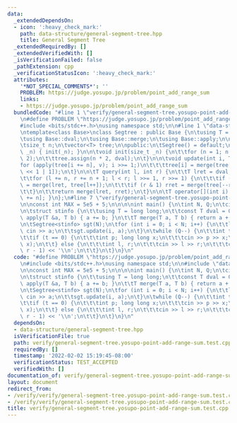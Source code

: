 ```yaml
---
data:
  _extendedDependsOn:
  - icon: ':heavy_check_mark:'
    path: data-structure/general-segment-tree.hpp
    title: General Segment Tree
  _extendedRequiredBy: []
  _extendedVerifiedWith: []
  _isVerificationFailed: false
  _pathExtension: cpp
  _verificationStatusIcon: ':heavy_check_mark:'
  attributes:
    '*NOT_SPECIAL_COMMENTS*': ''
    PROBLEM: https://judge.yosupo.jp/problem/point_add_range_sum
    links:
    - https://judge.yosupo.jp/problem/point_add_range_sum
  bundledCode: "#line 1 \"verify/general-segment-tree.yosupo-point-add-range-sum.test.cpp\"\
    \n#define PROBLEM \"https://judge.yosupo.jp/problem/point_add_range_sum\"\n\n\
    #include <bits/stdc++.h>\nusing namespace std;\n\n#line 1 \"data-structure/general-segment-tree.hpp\"\
    \ntemplate<class Base>\nclass Segtree : public Base {\n\tusing T = typename Base::T;\n\
    \tusing Base::dval;\n\tusing Base::merge;\n\tusing Base::apply;\n\nprotected:\n\
    \tsize_t n;\n\tvector<T> tree;\n\npublic:\n\tSegtree() = default;\n\n\tSegtree(size_t\
    \ _n) { init(_n); }\n\n\tvoid init(size_t _n) {\n\t\tfor (n = 1; n < _n; n *=\
    \ 2);\n\t\ttree.assign(n * 2, dval);\n\t}\n\n\tvoid update(int i, T v) {\n\t\t\
    for (apply(tree[i += n], v); i >>= 1;)\n\t\t\ttree[i] = merge(tree[i << 1], tree[i\
    \ << 1 | 1]);\n\t}\n\n\tT query(int l, int r) {\n\t\tT lret = dval, rret = dval;\n\
    \t\tfor (l += n, r += n + 1; l < r; l >>= 1, r >>= 1) {\n\t\t\tif (l & 1) lret\
    \ = merge(lret, tree[l++]);\n\t\t\tif (r & 1) rret = merge(tree[--r], rret);\n\
    \t\t}\n\t\treturn merge(lret, rret);\n\t}\n\n\tT operator[](int i) { return tree[i\
    \ += n]; }\n};\n#line 7 \"verify/general-segment-tree.yosupo-point-add-range-sum.test.cpp\"\
    \n\nconst int MAX = 5e5 + 5;\n\n\n\nint main() {\n\tint N, Q;\n\tcin >> N >> Q;\n\
    \n\tstruct stinfo {\n\t\tusing T = long long;\n\t\tconst T dval = 0;\n\t\tvoid\
    \ apply(T &a, T b) { a += b; }\n\t\tT merge(T a, T b) { return a + b; }\n\t};\n\
    \n\tSegtree<stinfo> sgt(N);\n\tfor (int i = 0; i < N; i++) {\n\t\tlong long a;\
    \ cin >> a;\n\t\tsgt.update(i, a);\n\t}\n\twhile (Q--) {\n\t\tint t; cin >> t;\n\
    \t\tif (t == 0) {\n\t\t\tint p; long long x;\n\t\t\tcin >> p >> x;\n\t\t\tsgt.update(p,\
    \ x);\n\t\t} else {\n\t\t\tint l, r;\n\t\t\tcin >> l >> r;\n\t\t\tcout << sgt.query(l,\
    \ r - 1) << '\\n';\n\t\t}\n\t}\n}\n"
  code: "#define PROBLEM \"https://judge.yosupo.jp/problem/point_add_range_sum\"\n\
    \n#include <bits/stdc++.h>\nusing namespace std;\n\n#include \"data-structure/general-segment-tree.hpp\"\
    \n\nconst int MAX = 5e5 + 5;\n\n\n\nint main() {\n\tint N, Q;\n\tcin >> N >> Q;\n\
    \n\tstruct stinfo {\n\t\tusing T = long long;\n\t\tconst T dval = 0;\n\t\tvoid\
    \ apply(T &a, T b) { a += b; }\n\t\tT merge(T a, T b) { return a + b; }\n\t};\n\
    \n\tSegtree<stinfo> sgt(N);\n\tfor (int i = 0; i < N; i++) {\n\t\tlong long a;\
    \ cin >> a;\n\t\tsgt.update(i, a);\n\t}\n\twhile (Q--) {\n\t\tint t; cin >> t;\n\
    \t\tif (t == 0) {\n\t\t\tint p; long long x;\n\t\t\tcin >> p >> x;\n\t\t\tsgt.update(p,\
    \ x);\n\t\t} else {\n\t\t\tint l, r;\n\t\t\tcin >> l >> r;\n\t\t\tcout << sgt.query(l,\
    \ r - 1) << '\\n';\n\t\t}\n\t}\n}\n"
  dependsOn:
  - data-structure/general-segment-tree.hpp
  isVerificationFile: true
  path: verify/general-segment-tree.yosupo-point-add-range-sum.test.cpp
  requiredBy: []
  timestamp: '2022-02-02 15:19:45-08:00'
  verificationStatus: TEST_ACCEPTED
  verifiedWith: []
documentation_of: verify/general-segment-tree.yosupo-point-add-range-sum.test.cpp
layout: document
redirect_from:
- /verify/verify/general-segment-tree.yosupo-point-add-range-sum.test.cpp
- /verify/verify/general-segment-tree.yosupo-point-add-range-sum.test.cpp.html
title: verify/general-segment-tree.yosupo-point-add-range-sum.test.cpp
---
```

